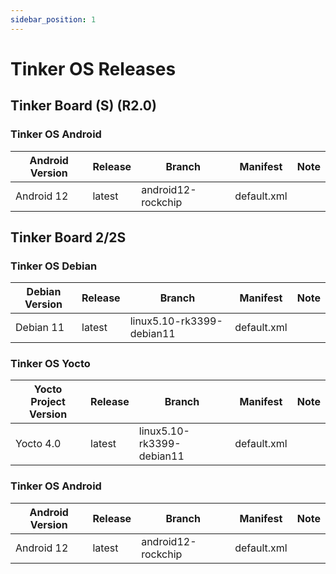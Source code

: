 ```yaml
---
sidebar_position: 1
---
```


# Tinker OS Releases
## Tinker Board (S) (R2.0)
### Tinker OS Android
|Android Version|Release|Branch|Manifest|Note|
|-|-|-|-|-|
|Android 12|latest|android12-rockchip|default.xml||

## Tinker Board 2/2S
### Tinker OS Debian
|Debian Version|Release|Branch|Manifest|Note|
|-|-|-|-|-|
|Debian 11|latest|linux5.10-rk3399-debian11|default.xml||

### Tinker OS Yocto
|Yocto Project Version|Release|Branch|Manifest|Note|
|-|-|-|-|-|
|Yocto 4.0|latest|linux5.10-rk3399-debian11|default.xml||

### Tinker OS Android
|Android Version|Release|Branch|Manifest|Note|
|-|-|-|-|-|
|Android 12|latest|android12-rockchip|default.xml||
